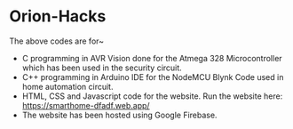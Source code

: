 # Orion-Hacks
The above codes are for~
* C programming in AVR Vision done for the Atmega 328 Microcontroller which has been used in the security circuit.
* C++ programming in Arduino IDE for the NodeMCU Blynk Code used in home automation circuit.
* HTML, CSS and Javascript code for the website.
Run the website here: https://smarthome-dfadf.web.app/
* The website has been hosted using Google Firebase.
